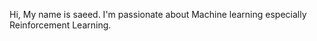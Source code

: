 Hi, My name is saeed.
I'm passionate about Machine learning especially Reinforcement Learning.
<!---
saeedghadiri/saeedghadiri is a ✨ special ✨ repository because its `README.md` (this file) appears on your GitHub profile.
You can click the Preview link to take a look at your changes.
--->
